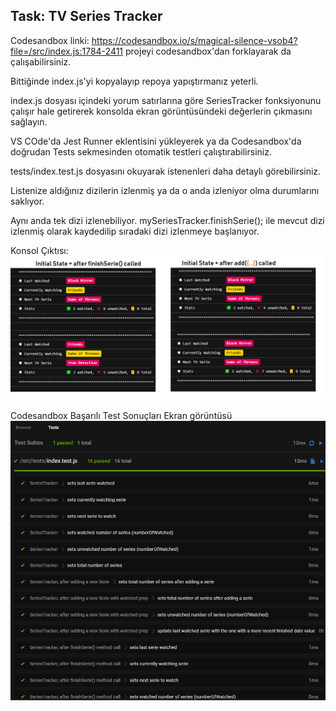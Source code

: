 ## Task: TV Series Tracker

Codesandbox linki:
https://codesandbox.io/s/magical-silence-vsob4?file=/src/index.js:1784-2411
projeyi codesandbox'dan forklayarak da çalışabilirsiniz.

Bittiğinde index.js'yi kopyalayıp repoya yapıştırmanız yeterli.

index.js dosyası içindeki yorum satırlarına göre SeriesTracker fonksiyonunu çalışır hale getirerek konsolda ekran görüntüsündeki değerlerin çıkmasını sağlayın.

VS COde'da Jest Runner eklentisini yükleyerek ya da Codesandbox'da doğrudan Tests sekmesinden otomatik testleri çalıştırabilirsiniz.

tests/index.test.js dosyasını okuyarak istenenleri daha detaylı görebilirsiniz.

Listenize aldığınız dizilerin izlenmiş ya da o anda izleniyor olma durumlarını saklıyor.

Aynı anda tek dizi izlenebiliyor. mySeriesTracker.finishSerie(); ile mevcut dizi izlenmiş olarak kaydedilip sıradaki dizi izlenmeye başlanıyor.

Konsol Çıktısı:
![img](./expected-console-output-samples.png)

Codesandbox Başarılı Test Sonuçları Ekran görüntüsü
![img](./tests-passed.png)
